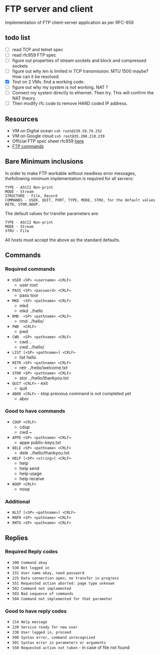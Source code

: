 # FTP server and client

Implementation of FTP client-server application as per RFC-959

## todo list

- [ ] read TCP and telnet spec
- [ ] read rfc959 FTP spec
- [ ] figure out properties of stream sockets and block and compressed sockets
- [ ] figure out why len is limited in TCP transmission. MTU 1500 maybe? How can it be resolved.
- [X] Test on 2 VMs. find a working code.
- [ ] figure out why my system is not working. NAT ?
- [ ] Connect my system directly to ethernet. Then try. This will confirm the NAT theory.
- [ ] Then modify rfc code to remove HARD coded IP address.

## Resources 

- VM on Digital ocean `ssh root@139.59.79.252`
- VM on Google cloud `ssh root@35.200.210.239`
- Official FTP spec sheet rfc959 [here](https://www.w3.org/Protocols/rfc959/6_State.html)
- [FTP commands](http://www.nsftools.com/tips/RawFTP.htm)

## Bare Minimum inclusions

In order to make FTP workable without needless error messages, thefollowing minimum implementation is required for all servers:

```text
TYPE - ASCII Non-print
MODE - Stream
STRUCTURE - File, Record
COMMANDS - USER, QUIT, PORT, TYPE, MODE, STRU, for the default values RETR, STOR,NOOP.
```

The default values for transfer parameters are:
```
TYPE - ASCII Non-print
MODE - Stream
STRU - File
```

All hosts must accept the above as the standard defaults.

## Commands

### Required commands

- `USER <SP> <username> <CRLF>`
  - user root
- `PASS <SP> <password> <CRLF>`
  - pass toor
- `MKD  <SP> <pathname> <CRLF>`
  - mkd 
  - mkd ../hello
- `RMD  <SP> <pathname> <CRLF>`
  - rmd ../hello/
- `PWD  <CRLF>`
  - pwd
- `CWD  <SP> <pathname> <CRLF>`
  - cwd ..
  - cwd ../hello/
- `LIST [<SP> <pathname>] <CRLF>`
  - list hello
- `RETR <SP> <pathname> <CRLF>`
  - retr ../hello/welcome.txt
- `STOR <SP> <pathname> <CRLF>`
  - stor ../hello/thankyou.txt
- `QUIT <CRLF>`  - exit
  - quit
- `ABOR <CRLF>` - stop previous command is not completed yet
  - abor

### Good to have commands

- `CDUP <CRLF>`
  - cdup
  - cwd ~
- `APPE <SP> <pathname> <CRLF>`
  - appe public-keys.txt
- `DELE <SP> <pathname> <CRLF>`
  - dele ../hello/thankyou.txt
- `HELP [<SP> <string>] <CRLF>`
  - help
  - help send
  - help usage
  - help receive
- `NOOP <CRLF>`
  - noop

### Additional

- `NLST [<SP> <pathname>] <CRLF>`
- `RNFR <SP> <pathname> <CRLF>`
- `RNTO <SP> <pathname> <CRLF>`

## Replies

### Required Reply codes

- `200 Command okay`
- `530 Not logged in`
- `331 User name okay, need password`
- `225 Data connection open; no transfer in progress`
- `551 Requested action aborted: page type unknown`
- `502 Command not implemented`
- `503 Bad sequence of commands`
- `504 Command not implemented for that parameter`

### Good to have reply codes

- `214 Help message`
- `220 Service ready for new user`
- `230 User logged in, proceed`
- `500 Syntax error, command unrecognized`
- `501 Syntax error in parameters or arguments`
- `550 Requested action not taken` - in case of file not found
